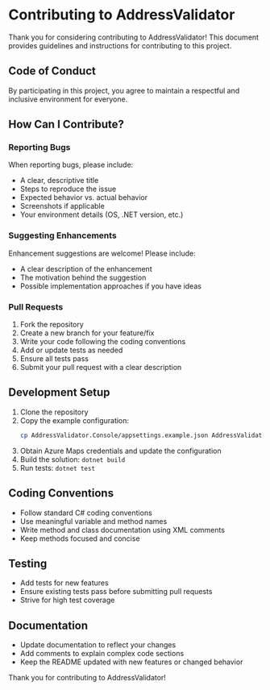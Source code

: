 # Contributing to AddressValidator

Thank you for considering contributing to AddressValidator! This document provides guidelines and instructions for contributing to this project.

## Code of Conduct

By participating in this project, you agree to maintain a respectful and inclusive environment for everyone.

## How Can I Contribute?

### Reporting Bugs

When reporting bugs, please include:

- A clear, descriptive title
- Steps to reproduce the issue
- Expected behavior vs. actual behavior
- Screenshots if applicable
- Your environment details (OS, .NET version, etc.)

### Suggesting Enhancements

Enhancement suggestions are welcome! Please include:

- A clear description of the enhancement
- The motivation behind the suggestion
- Possible implementation approaches if you have ideas

### Pull Requests

1. Fork the repository
2. Create a new branch for your feature/fix
3. Write your code following the coding conventions
4. Add or update tests as needed
5. Ensure all tests pass
6. Submit your pull request with a clear description

## Development Setup

1. Clone the repository
2. Copy the example configuration:
   ```bash
   cp AddressValidator.Console/appsettings.example.json AddressValidator.Console/appsettings.json
   ```
3. Obtain Azure Maps credentials and update the configuration
4. Build the solution: `dotnet build`
5. Run tests: `dotnet test`

## Coding Conventions

- Follow standard C# coding conventions
- Use meaningful variable and method names
- Write method and class documentation using XML comments
- Keep methods focused and concise

## Testing

- Add tests for new features
- Ensure existing tests pass before submitting pull requests
- Strive for high test coverage

## Documentation

- Update documentation to reflect your changes
- Add comments to explain complex code sections
- Keep the README updated with new features or changed behavior

Thank you for contributing to AddressValidator!